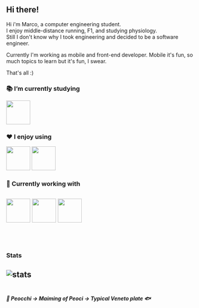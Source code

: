 ## Hi there!
Hi i'm Marco, a computer engineering student.    
I enjoy middle-distance running, F1, and studying physiology.  
Still I don't know why I took engineering and decided to be a software engineer.

Currently I'm working as mobile and front-end developer.
Mobile it's fun, so much topics to learn but it's fun, I swear.

That's all :) 
<!--
**oppaoppai/oppaoppai** is a ✨ _special_ ✨ repository because its `README.md` (this file) appears on your GitHub profile.

Here are some ideas to get you started:

- 🔭 I’m currently working on ...
- 🌱 I’m currently learning ...
- 👯 I’m looking to collaborate on ...
- 🤔 I’m looking for help with ...
- 💬 Ask me about ...
- 📫 How to reach me: ...
- 😄 Pronouns: ...
- ⚡ Fun fact: ...
-->

### 📚 I’m currently studying
<img src="https://cdn.jsdelivr.net/gh/devicons/devicon/icons/tensorflow/tensorflow-original.svg" width="64"/>
<!--<img src="https://cdn.jsdelivr.net/gh/devicons/devicon/icons/c/c-original.svg" width="64"/>-->
<!--<img src="https://cdn.jsdelivr.net/gh/devicons/devicon/icons/go/go-original-wordmark.svg" width="64"/>-->
<!--<img src="https://i.ibb.co/1vgCrKN/ARM-architecture-Logo-wine.png" alt="asm">-->

### ❤️ I enjoy using
<img src="https://cdn.jsdelivr.net/gh/devicons/devicon/icons/typescript/typescript-original.svg" width="64"/>  <img src="https://cdn.jsdelivr.net/gh/devicons/devicon/icons/react/react-original.svg" width="64"/>
<!--<img src="https://cdn.jsdelivr.net/gh/devicons/devicon/icons/fsharp/fsharp-original.svg" width="64"/>-->
<!--<img src="https://cdn.jsdelivr.net/gh/devicons/devicon/icons/python/python-original-wordmark.svg" width="64"/>-->

          

### 🔭 Currently working with
<img src="https://cdn.jsdelivr.net/gh/devicons/devicon/icons/flutter/flutter-original.svg" width="64"/> <img src="https://cdn.jsdelivr.net/gh/devicons/devicon/icons/android/android-original.svg" width="64"/> <img src="https://cdn.jsdelivr.net/gh/devicons/devicon/icons/swift/swift-original.svg" width="64"/>  
<br><br/>
---    
### Stats
![stats](https://github-readme-stats.vercel.app/api/top-langs?username=marcopeocchi&show_icons=true&locale=en&layout=compact&langs_count=8&hide=scss,html,jinja,dockerfile,shell&exclude_repo=animeandromeda-react)
<br><br/>
---
***🌊 Peocchi -> Maiming of Peoci -> Typical Veneto plate 🐟***
